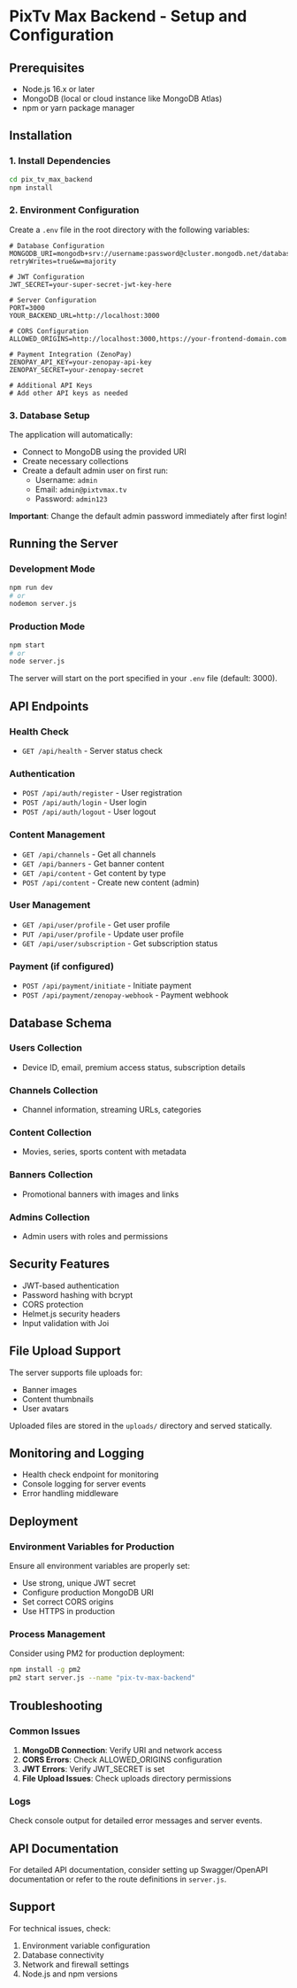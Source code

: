 # PixTv Max Backend - Setup and Configuration

## Prerequisites
- Node.js 16.x or later
- MongoDB (local or cloud instance like MongoDB Atlas)
- npm or yarn package manager

## Installation

### 1. Install Dependencies
```bash
cd pix_tv_max_backend
npm install
```

### 2. Environment Configuration
Create a `.env` file in the root directory with the following variables:

```env
# Database Configuration
MONGODB_URI=mongodb+srv://username:password@cluster.mongodb.net/database?retryWrites=true&w=majority

# JWT Configuration
JWT_SECRET=your-super-secret-jwt-key-here

# Server Configuration
PORT=3000
YOUR_BACKEND_URL=http://localhost:3000

# CORS Configuration
ALLOWED_ORIGINS=http://localhost:3000,https://your-frontend-domain.com

# Payment Integration (ZenoPay)
ZENOPAY_API_KEY=your-zenopay-api-key
ZENOPAY_SECRET=your-zenopay-secret

# Additional API Keys
# Add other API keys as needed
```

### 3. Database Setup
The application will automatically:
- Connect to MongoDB using the provided URI
- Create necessary collections
- Create a default admin user on first run:
  - Username: `admin`
  - Email: `admin@pixtvmax.tv`
  - Password: `admin123`

**Important**: Change the default admin password immediately after first login!

## Running the Server

### Development Mode
```bash
npm run dev
# or
nodemon server.js
```

### Production Mode
```bash
npm start
# or
node server.js
```

The server will start on the port specified in your `.env` file (default: 3000).

## API Endpoints

### Health Check
- `GET /api/health` - Server status check

### Authentication
- `POST /api/auth/register` - User registration
- `POST /api/auth/login` - User login
- `POST /api/auth/logout` - User logout

### Content Management
- `GET /api/channels` - Get all channels
- `GET /api/banners` - Get banner content
- `GET /api/content` - Get content by type
- `POST /api/content` - Create new content (admin)

### User Management
- `GET /api/user/profile` - Get user profile
- `PUT /api/user/profile` - Update user profile
- `GET /api/user/subscription` - Get subscription status

### Payment (if configured)
- `POST /api/payment/initiate` - Initiate payment
- `POST /api/payment/zenopay-webhook` - Payment webhook

## Database Schema

### Users Collection
- Device ID, email, premium access status, subscription details

### Channels Collection
- Channel information, streaming URLs, categories

### Content Collection
- Movies, series, sports content with metadata

### Banners Collection
- Promotional banners with images and links

### Admins Collection
- Admin users with roles and permissions

## Security Features
- JWT-based authentication
- Password hashing with bcrypt
- CORS protection
- Helmet.js security headers
- Input validation with Joi

## File Upload Support
The server supports file uploads for:
- Banner images
- Content thumbnails
- User avatars

Uploaded files are stored in the `uploads/` directory and served statically.

## Monitoring and Logging
- Health check endpoint for monitoring
- Console logging for server events
- Error handling middleware

## Deployment

### Environment Variables for Production
Ensure all environment variables are properly set:
- Use strong, unique JWT secret
- Configure production MongoDB URI
- Set correct CORS origins
- Use HTTPS in production

### Process Management
Consider using PM2 for production deployment:
```bash
npm install -g pm2
pm2 start server.js --name "pix-tv-max-backend"
```

## Troubleshooting

### Common Issues
1. **MongoDB Connection**: Verify URI and network access
2. **CORS Errors**: Check ALLOWED_ORIGINS configuration
3. **JWT Errors**: Verify JWT_SECRET is set
4. **File Upload Issues**: Check uploads directory permissions

### Logs
Check console output for detailed error messages and server events.

## API Documentation
For detailed API documentation, consider setting up Swagger/OpenAPI documentation or refer to the route definitions in `server.js`.

## Support
For technical issues, check:
1. Environment variable configuration
2. Database connectivity
3. Network and firewall settings
4. Node.js and npm versions

